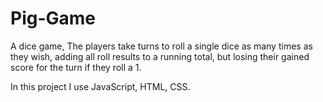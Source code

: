# Pig-Game

A dice game, The players take turns to roll a single dice as many times as they wish, adding all roll results to a running total, but losing their gained score for the turn if they roll a 1.

In this project I use JavaScript, HTML, CSS.

